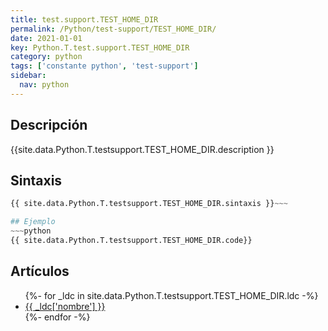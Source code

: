 ```yaml
---
title: test.support.TEST_HOME_DIR
permalink: /Python/test-support/TEST_HOME_DIR/
date: 2021-01-01
key: Python.T.test.support.TEST_HOME_DIR
category: python
tags: ['constante python', 'test-support']
sidebar: 
  nav: python
---
```


## Descripción
{{site.data.Python.T.testsupport.TEST_HOME_DIR.description }}

## Sintaxis
~~~python
{{ site.data.Python.T.testsupport.TEST_HOME_DIR.sintaxis }}~~~

## Ejemplo
~~~python
{{ site.data.Python.T.testsupport.TEST_HOME_DIR.code}}
~~~

## Artículos
<ul>
{%- for _ldc in site.data.Python.T.testsupport.TEST_HOME_DIR.ldc -%}
   <li>
       <a href="{{_ldc['url'] }}">{{ _ldc['nombre'] }}</a>
   </li>
{%- endfor -%}
</ul>
